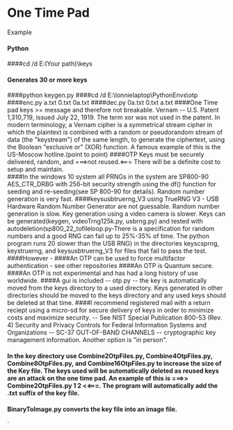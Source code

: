 One Time Pad
============
Example
#### Python
####cd /d E:\(Your path)\keys
#### Generates 30 or more keys
####python keygen.py
####cd /d E:\lonnielaptop\PythonEnvs\otp
####enc.py a.txt 0.txt 0a.txt
####dec.py 0a.txt 0.txt a.txt
####One Time pad keys >= message and therefore not breakable.   Vernam -- U.S. Patent 1,310,719, issued July 22, 1919.  The term xor was not used in the patent.  In modern terminology, a Vernam cipher is a symmetrical stream cipher in which the plaintext is combined with a random or pseudorandom stream of data (the "keystream") of the same length, to generate the ciphertext, using the Boolean "exclusive or" (XOR) function.  A famous example of this is the US-Moscow hotline.(point to point) 
####OTP Keys must be securely delivered, random, and ===>not reused.<===   There will be a definite cost to setup and maintain.  
####In the windows 10 system all PRNGs in the system are SP800-90 AES_CTR_DRBG with 256-bit security strength using the df() function for seeding and re-seeding(see SP 800-90 for details). Random number generation is very fast.
####keysusbtruerng_V3 using TrueRNG V3 - USB Hardware Random Number Generator are not guessable. Random number generation is slow. Key generation using a video camera is slower. Keys can be generated(keygen, videoTrng125k.py, usbrng.py) and tested with autodeletion(sp800_22_tofileloop.py-There is a specification for random numbers and a good RNG can fail up to 25%-35% of time. The python program runs 20 slower than the USB RNG) in the directories keyscsprng, keystruerng, and keysusbtruerng_V3 for files that fail to pass the test.
####However -
####An OTP can be used to force multifactor authentication - see other repositories
####An OTP is Quantum secure.
####An OTP is not experimental and has had a long history of use worldwide.
####A gui is included -- otp.py -- the key is automatically moved from the keys directory to a used directory.  Keys generated in other directories should be moved to the keys directory and any used keys should be deleted at that time.
####I recommend registered mail with a return reciept using a micro-sd for secure delivery of keys in order to minimize costs and maximize security. -- See NIST Special Publication 800-53 (Rev. 4) Security and Privacy Controls for Federal Information Systems and Organizations -- SC-37 OUT-OF-BAND CHANNELS -- cryptographic key management information.  Another option is "in person".
####  In the key directory use Combine2OtpFiles.py, Combine4OtpFiles.py, Combine8OtpFiles.py, and Combine16OtpFiles.py to increase the size of the Key file.  The keys used will be automatically deleted as reused keys are an attack on the one time pad.  An example of this is ===>> Combine2OtpFiles.py 1 2 <<===.  The program will automatically add the .txt suffix of the key file. 
#### BinaryToImage.py converts the key file into an image file.  






`
